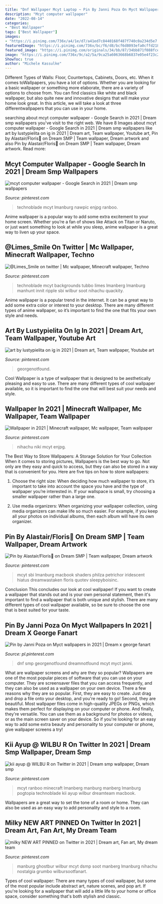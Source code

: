 ```yaml
---
title: "Dnf Wallpaper Mcyt Laptop ~ Pin By Janni Poza On Myct Wallpapers In 2021"
description: "Mcyt computer wallpaper"
date: "2022-08-14"
categories:
- "Best Wallpaper"
tags: ["Best Wallpaper"]
images:
- "https://i.pinimg.com/736x/a4/1e/d7/a41ed7c8440168f487f740c0a234d5e7.jpg"
featuredImage: "https://i.pinimg.com/736x/bc/f6/d8/bcf6d8093efa0cffd218558f42044355.jpg"
featured_image: "https://i.pinimg.com/originals/34/bb/87/34bb871f088fcea8d279c998a26c1d75.jpg"
image: "https://i.pinimg.com/736x/9c/a2/5a/9ca25a6063668b6837e05e4f23c24ccb.jpg"
ShowToc: true
author: "Michele Kassulke"
---
```



Different Types of Walls: Floor, Countertops, Cabinets, Doors, etc.
When it comes toWallpapers, you have a lot of options. Whether you are looking for a basic wallpaper or something more elaborate, there are a variety of options to choose from. You can find classics like white and black wallpaper, but also quite new and innovative designs that will make your home look great. In this article, we will take a look at three differentwallpapers that you can use in your home.

	

		
searching about mcyt computer wallpaper - Google Search in 2021 | Dream smp wallpapers you've visit to the right web. We have 8 Images about mcyt computer wallpaper - Google Search in 2021 | Dream smp wallpapers like art by lustypielita on ig in 2021 | Dream art, Team wallpaper, Youtube art, Pin by Alastair/Floris🦩 on Dream SMP | Team wallpaper, Dream artwork and also Pin by Alastair/Floris🦩 on Dream SMP | Team wallpaper, Dream artwork. Read more:
		
    
## Mcyt Computer Wallpaper - Google Search In 2021 | Dream Smp Wallpapers

<img loading=lazy src="https://i.pinimg.com/originals/f7/49/7f/f7497f47b6f67b651ca97e963b9f3636.png" onerror="this.onerror=null;this.src='https://tse4.mm.bing.net/th?id=OIP.Ruyv3Gnh4rnELczduEu0qQHaEK&amp;pid=15.1';" alt="mcyt computer wallpaper - Google Search in 2021 | Dream smp wallpapers">

_Source: pinterest.com_

>technoblade mcyt lmanburg nawpic enjpg ranboo. 

	

Anime wallpaper is a popular way to add some extra excitement to your home screen. Whether you’re a fan of shows like Attack on Titan or Naruto, or just want something to look at while you sleep, anime wallpaper is a great way to liven up your space.

    
## @Limes_Smile On Twitter | Mc Wallpaper, Minecraft Wallpaper, Techno

<img loading=lazy src="https://i.pinimg.com/736x/bc/f6/d8/bcf6d8093efa0cffd218558f42044355.jpg" onerror="this.onerror=null;this.src='https://tse3.mm.bing.net/th?id=OIP.zi4n8ewCcaR18WsRos2P4QHaEK&amp;pid=15.1';" alt="@Limes_Smile on twitter | Mc wallpaper, Minecraft wallpaper, Techno">

_Source: pinterest.com_

>technoblade mcyt backgrounds tubbo limes lmanberg lmanburg manhunt innit ripple sbi wilbur soot nihachu quackity. 

	

Anime wallpaper is a popular trend in the internet. It can be a great way to add some extra color or interest to your desktop. There are many different types of anime wallpaper, so it’s important to find the one that fits your own style and needs.

    
## Art By Lustypielita On Ig In 2021 | Dream Art, Team Wallpaper, Youtube Art

<img loading=lazy src="https://i.pinimg.com/736x/9c/a2/5a/9ca25a6063668b6837e05e4f23c24ccb.jpg" onerror="this.onerror=null;this.src='https://tse4.mm.bing.net/th?id=OIP.Bc4oEFygMOsMu6rhloL90wHaJJ&amp;pid=15.1';" alt="art by lustypielita on ig in 2021 | Dream art, Team wallpaper, Youtube art">

_Source: pinterest.com_

>georgenotfound. 

	

Cool Wallpaper is a type of wallpaper that is designed to be aesthetically pleasing and easy to use. There are many different types of cool wallpaper available, so it is important to find the one that will best suit your needs and style.

    
## Wallpaper In 2021 | Minecraft Wallpaper, Mc Wallpaper, Team Wallpaper

<img loading=lazy src="https://i.pinimg.com/originals/05/54/e9/0554e93b0dd748fc4967d11f0634d922.jpg" onerror="this.onerror=null;this.src='https://tse2.mm.bing.net/th?id=OIP.tLhm6YIhAeTtAXa_iuHv2wHaNL&amp;pid=15.1';" alt="Wallpaper in 2021 | Minecraft wallpaper, Mc wallpaper, Team wallpaper">

_Source: pinterest.com_

>nihachu niki mcyt enjpg. 

	

The Best Way to Store Wallpapers: A Storage Solution for Your Collection
When it comes to storing pictures, Wallpapers is the best way to go. Not only are they easy and quick to access, but they can also be stored in a way that is convenient for you. Here are five tips on how to store wallpapers:
1) Choose the right size: When deciding how much wallpaper to store, it’s important to take into account the space you have and the type of wallpaper you’re interested in. If your wallspace is small, try choosing a smaller wallpaper rather than a large one.

2) Use media organizers: When organizing your wallpaper collection, using media organizers can make life so much easier. For example, if you keep all your photos on individual albums, then each album will have its own organizer.

    
## Pin By Alastair/Floris🦩 On Dream SMP | Team Wallpaper, Dream Artwork

<img loading=lazy src="https://i.pinimg.com/736x/a4/1e/d7/a41ed7c8440168f487f740c0a234d5e7.jpg" onerror="this.onerror=null;this.src='https://tse4.mm.bing.net/th?id=OIP.jcKLZ8LBtUGs9hzLt6JAIAHaEE&amp;pid=15.1';" alt="Pin by Alastair/Floris🦩 on Dream SMP | Team wallpaper, Dream artwork">

_Source: pinterest.com_

>mcyt sbi lmanburg macbook shaders philza petrichor iridescent hiatus dreamwastaken floris quotev sleepyboisinc. 

	

Conclusion
This concludes our look at cool wallpaper! If you want to create a wallpaper that stands out and is your own personal statement, then it's important to find a wallpaper that is both unique and stylish. There are many different types of cool wallpaper available, so be sure to choose the one that is best suited for your taste.

    
## Pin By Janni Poza On Myct Wallpapers In 2021 | Dream X George Fanart

<img loading=lazy src="https://i.pinimg.com/736x/9c/4a/8b/9c4a8bbc446d33b12751f2b994af9abd.jpg" onerror="this.onerror=null;this.src='https://tse3.mm.bing.net/th?id=OIP.z3NRn0Gf9l3i9EPpbF0d8AHaI-&amp;pid=15.1';" alt="Pin by Janni Poza on Myct wallpapers in 2021 | Dream x george fanart">

_Source: pl.pinterest.com_

>dnf smp georgenotfound dreamnotfound mcyt myct janni. 

	

What are wallpaper screens and why are they so popular?
Wallpapers are one of the most popular pieces of software that you can use on your computer. They are screensaver files that you can access frequently, and they can also be used as a wallpaper on your own device. There a few reasons why they are so popular. First, they are easy to create. Just drag and drop a file onto your desktop, and you're ready to go! Second, they are beautiful. Most wallpaper files come in high-quality JPEGs or PNGs, which makes them perfect for displaying on your computer or phone. And finally, they're versatile. You can use them as a background for photos or videos, or as the main screen saver on your device. So if you're looking for an easy way to add some extra beauty and personality to your computer or phone, give wallpaper screens a try!

    
## Kii Ayup @ WILBU R On Twitter In 2021 | Dream Smp Wallpaper, Dream Smp

<img loading=lazy src="https://i.pinimg.com/originals/34/bb/87/34bb871f088fcea8d279c998a26c1d75.jpg" onerror="this.onerror=null;this.src='https://tse2.mm.bing.net/th?id=OIP.tVlyLLPn4ZiDCe3EWjMrowHaEK&amp;pid=15.1';" alt="kii ayup @ WILBU R on Twitter in 2021 | Dream smp wallpaper, Dream smp">

_Source: pinterest.com_

>mcyt ranboo minecraft lmanberg manburg manberg lmanburg pogtopia technoblade kii ayup wilbur dreamteam macbook. 

	

Wallpapers are a great way to set the tone of a room or home. They can also be used as an easy way to add personality and style to a room.

    
## Milky NEW ART PINNED On Twitter In 2021 | Dream Art, Fan Art, My Dream Team

<img loading=lazy src="https://i.pinimg.com/originals/b4/af/97/b4af972ffbe748d0da01da156166ed75.jpg" onerror="this.onerror=null;this.src='https://tse3.mm.bing.net/th?id=OIP.YmhpfDOjLwVBJIf2B6RwzwHaKH&amp;pid=15.1';" alt="milky NEW ART PINNED on Twitter in 2021 | Dream art, Fan art, My dream team">

_Source: pinterest.com_

>manburg ghostbur wilbur mcyt dsmp soot manberg lmanburg nihachu nostalgia grumbo wilbursootfanart. 

	

Types of cool wallpaper:
There are many types of cool wallpaper, but some of the most popular include abstract art, nature scenes, and pop art. If you're looking for a wallpaper that will add a little life to your home or office space, consider something that's both stylish and classic.

